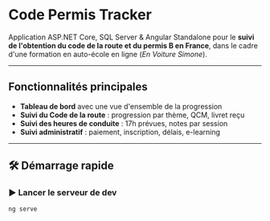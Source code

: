 # Code Permis Tracker

Application ASP.NET Core, SQL Server & Angular Standalone pour le **suivi de l'obtention du code de la route et du permis B en France**, dans le cadre d'une formation en auto-école en ligne (*En Voiture Simone*).

---

##  Fonctionnalités principales

-  **Tableau de bord** avec une vue d'ensemble de la progression
-  **Suivi du Code de la route** : progression par thème, QCM, livret reçu
-  **Suivi des heures de conduite** : 17h prévues, notes par session
-  **Suivi administratif** : paiement, inscription, délais, e-learning

---

## 🛠 Démarrage rapide

### ▶ Lancer le serveur de dev

```bash
ng serve
